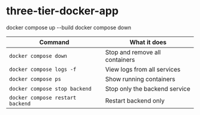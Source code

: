 # three-tier-docker-app

docker compose up --build
docker compose down

| Command                          | What it does                   |
| -------------------------------- | ------------------------------ |
| `docker compose down`            | Stop and remove all containers |
| `docker compose logs -f`         | View logs from all services    |
| `docker compose ps`              | Show running containers        |
| `docker compose stop backend`    | Stop only the backend service  |
| `docker compose restart backend` | Restart backend only           |

